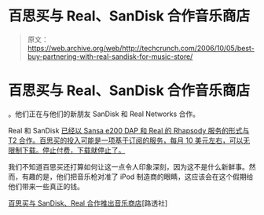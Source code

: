 # 百思买与 Real、SanDisk 合作音乐商店

> 原文：<https://web.archive.org/web/http://techcrunch.com/2006/10/05/best-buy-partnering-with-real-sandisk-for-music-store/>

# 百思买与 Real、SanDisk 合作音乐商店

。他们正在与他们的新朋友 SanDisk 和 Real Networks 合作。

Real 和 SanDisk [已经以 Sansa e200 DAP 和 Real 的 Rhapsody 服务的形式与 T2 合作。百思买的投入可能是一项基于订阅的服务，每月 10 美元左右，可以无限制下载。停止付费，下载就停止了。](https://web.archive.org/web/20130920153051/http://crunchgear.com/2006/09/18/ipod-and-itunes-competitors-are-teaming-up-to-fight-apple/)

我们不知道百思买还打算如何让这一点令人印象深刻，因为这不是什么新鲜事。然而，有趣的是，他们把音乐枪对准了 iPod 制造商的眼睛，这应该会在这个假期给他们带来一些真正的钱。

[百思买与 SanDisk、Real 合作推出音乐商店](https://web.archive.org/web/20130920153051/http://today.reuters.com/news/articlenews.aspx?type=technologyNews&storyID=2006-10-05T141306Z_01_N04288838_RTRUKOC_0_US-MEDIA-BESTBUY-REALNETWORKS.xml&WTmodLoc=TechNewsHome_C1_%5bFeed%5d-2)[路透社]